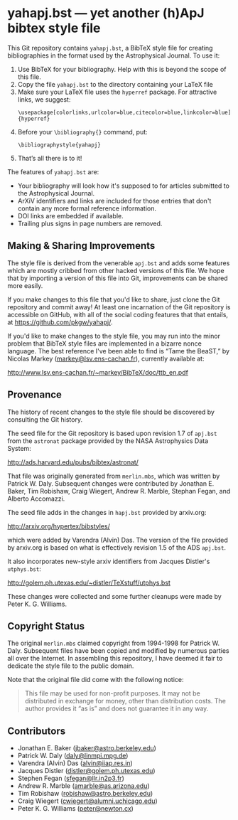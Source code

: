 yahapj.bst — yet another (h)ApJ bibtex style file
===============================================

This Git repository contains `yahapj.bst`, a BibTeX style file for
creating bibliographies in the format used by the Astrophysical
Journal. To use it:

1. Use BibTeX for your bibliography. Help with this is beyond
   the scope of this file.
2. Copy the file `yahapj.bst` to the directory containing your
   LaTeX file
3. Make sure your LaTeX file uses the `hyperref` package. For
   attractive links, we suggest:
   ```
   \usepackage[colorlinks,urlcolor=blue,citecolor=blue,linkcolor=blue]{hyperref}
   ```
4. Before your `\bibliography{}` command, put:
   ```
   \bibliographystyle{yahapj}
   ```
5. That’s all there is to it!

The features of `yahapj.bst` are:

+ Your bibliography will look how it's supposed to for articles
  submitted to the Astrophysical Journal.
+ ArXiV identifiers and links are included for those entries
  that don't contain any more formal reference information.
+ DOI links are embedded if available.
+ Trailing plus signs in page numbers are removed.

Making & Sharing Improvements
-----------------------------

The style file is derived from the venerable `apj.bst` and adds some
features which are mostly cribbed from other hacked versions of this
file. We hope that by importing a version of this file into Git,
improvements can be shared more easily.

If you make changes to this file that you'd like to share, just clone
the Git repository and commit away! At least one incarnation of the
Git repository is accessible on GitHub, with all of the social coding
features that that entails, at https://github.com/pkgw/yahapj/.

If you'd like to make changes to the style file, you may run into the
minor problem that BibTeX style files are implemented in a bizarre
nonce language. The best reference I've been able to find is “Tame the
BeaST,” by Nicolas Markey (markey@lsv.ens-cachan.fr), currently
available at:

http://www.lsv.ens-cachan.fr/~markey/BibTeX/doc/ttb_en.pdf

Provenance
----------

The history of recent changes to the style file should be discovered
by consulting the Git history.

The seed file for the Git repository is based upon revision 1.7 of
`apj.bst` from the `astronat` package provided by the NASA
Astrophysics Data System:

http://ads.harvard.edu/pubs/bibtex/astronat/

That file was originally generated from `merlin.mbs`, which was
written by Patrick W. Daly. Subsequent changes were contributed by
Jonathan E. Baker, Tim Robishaw, Craig Wiegert, Andrew R. Marble, Stephan
Fegan, and Alberto Accomazzi.

The seed file adds in the changes in `hapj.bst` provided by arxiv.org:

http://arxiv.org/hypertex/bibstyles/

which were added by Varendra (Alvin) Das. The version of the file
provided by arxiv.org is based on what is effectively revision 1.5
of the ADS `apj.bst`.

It also incorporates new-style arxiv identifiers from Jacques
Distler's `utphys.bst`:

http://golem.ph.utexas.edu/~distler/TeXstuff/utphys.bst

These changes were collected and some further cleanups were 
made by Peter K. G. Williams.

Copyright Status
----------------

The original `merlin.mbs` claimed copyright from 1994-1998 for
Patrick W. Daly. Subsequent files have been copied and modified
by numerous parties all over the Internet. In assembling this
repository, I have deemed it fair to dedicate the style file
to the public domain.

Note that the original file did come with the following notice:

> This file may be used for non-profit purposes. It may not be
> distributed in exchange for money, other than distribution costs.
> The author provides it “as is” and does not guarantee it in any way.

Contributors
------------

+ Jonathan E. Baker (jbaker@astro.berkeley.edu)
+ Patrick W. Daly (daly@linmpi.mpg.de)
+ Varendra (Alvin) Das (alvin@iiap.res.in)
+ Jacques Distler (distler@golem.ph.utexas.edu)
+ Stephen Fegan (sfegan@llr.in2p3.fr)
+ Andrew R. Marble (amarble@as.arizona.edu)
+ Tim Robishaw (robishaw@astro.berkeley.edu)
+ Craig Wiegert (cwiegert@alumni.uchicago.edu)
+ Peter K. G. Williams (peter@newton.cx)
